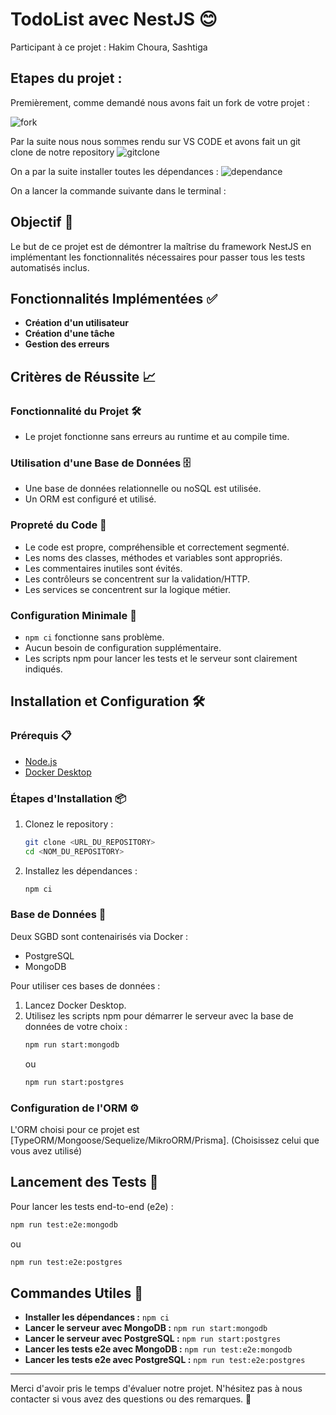 # TodoList avec NestJS 😊

Participant à ce projet : Hakim Choura, Sashtiga

## Etapes du projet :

Premièrement, comme demandé nous avons fait un fork de votre projet :

![fork](https://github.com/Hakimisme/nestjs-final-test/assets/71923414/f19ac7dc-a7d7-49e9-9407-18441312a5cc)


Par la suite nous nous sommes rendu sur VS CODE et avons fait un git clone de notre repository
![gitclone](https://github.com/Hakimisme/nestjs-final-test/assets/71923414/05b85866-f1ff-4f55-887d-a49f3e34a8e5)

On a par la suite installer toutes les dépendances :
![dependance](https://github.com/Hakimisme/nestjs-final-test/assets/71923414/7ceeb34d-bdf0-42a4-a885-1889e6f35134)

On a lancer la commande suivante dans le terminal : 



## Objectif 🎯
Le but de ce projet est de démontrer la maîtrise du framework NestJS en implémentant les fonctionnalités nécessaires pour passer tous les tests automatisés inclus.

## Fonctionnalités Implémentées ✅
- **Création d'un utilisateur**
- **Création d'une tâche**
- **Gestion des erreurs**

## Critères de Réussite 📈

### Fonctionnalité du Projet 🛠️
- Le projet fonctionne sans erreurs au runtime et au compile time.

### Utilisation d'une Base de Données 🗄️
- Une base de données relationnelle ou noSQL est utilisée.
- Un ORM est configuré et utilisé.

### Propreté du Code 🧹
- Le code est propre, compréhensible et correctement segmenté.
- Les noms des classes, méthodes et variables sont appropriés.
- Les commentaires inutiles sont évités.
- Les contrôleurs se concentrent sur la validation/HTTP.
- Les services se concentrent sur la logique métier.

### Configuration Minimale 🔧
- `npm ci` fonctionne sans problème.
- Aucun besoin de configuration supplémentaire.
- Les scripts npm pour lancer les tests et le serveur sont clairement indiqués.

## Installation et Configuration 🛠️

### Prérequis 📋
- [Node.js](https://nodejs.org/)
- [Docker Desktop](https://www.docker.com/products/docker-desktop)

### Étapes d'Installation 📦
1. Clonez le repository :
    ```bash
    git clone <URL_DU_REPOSITORY>
    cd <NOM_DU_REPOSITORY>
    ```
2. Installez les dépendances :
    ```bash
    npm ci
    ```

### Base de Données 💾
Deux SGBD sont contenairisés via Docker :
- PostgreSQL
- MongoDB

Pour utiliser ces bases de données :
1. Lancez Docker Desktop.
2. Utilisez les scripts npm pour démarrer le serveur avec la base de données de votre choix :
    ```bash
    npm run start:mongodb
    ```
    ou
    ```bash
    npm run start:postgres
    ```

### Configuration de l'ORM ⚙️
L'ORM choisi pour ce projet est [TypeORM/Mongoose/Sequelize/MikroORM/Prisma]. (Choisissez celui que vous avez utilisé)

## Lancement des Tests 🧪
Pour lancer les tests end-to-end (e2e) :
```bash
npm run test:e2e:mongodb
```
ou
```bash
npm run test:e2e:postgres
```

## Commandes Utiles 🚀
- **Installer les dépendances :** `npm ci`
- **Lancer le serveur avec MongoDB :** `npm run start:mongodb`
- **Lancer le serveur avec PostgreSQL :** `npm run start:postgres`
- **Lancer les tests e2e avec MongoDB :** `npm run test:e2e:mongodb`
- **Lancer les tests e2e avec PostgreSQL :** `npm run test:e2e:postgres`

---

Merci d'avoir pris le temps d'évaluer notre projet. N'hésitez pas à nous contacter si vous avez des questions ou des remarques. 📧
